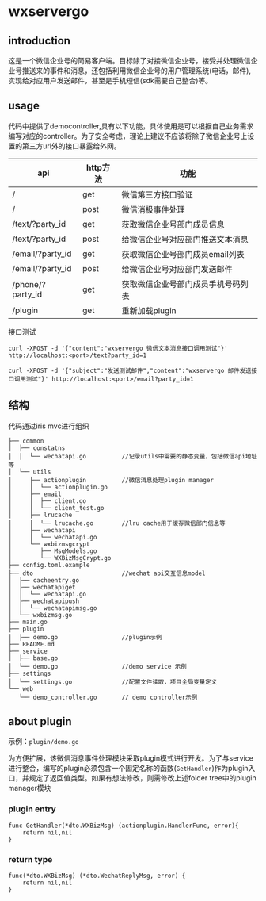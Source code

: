 # wxservergo

## introduction

这是一个微信企业号的简易客户端。目标除了对接微信企业号，接受并处理微信企业号推送来的事件和消息，还包括利用微信企业号的用户管理系统(电话，邮件),实现给对应用户发送邮件，甚至是手机短信(sdk需要自己整合)等。


## usage

代码中提供了democontroller,具有以下功能，具体使用是可以根据自己业务需求编写对应的controller。为了安全考虑，理论上建议不应该将除了微信企业号上设置的第三方url外的接口暴露给外网。

api|http方法|功能
-|-|-
/|get|微信第三方接口验证
/|post|微信消极事件处理
/text/?party_id|get|获取微信企业号部门成员信息
/text/?party_id|post|给微信企业号对应部门推送文本消息
/email/?party_id|get|获取微信企业号部门成员email列表
/email/?party_id|post|给微信企业号对应部门发送邮件
/phone/?party_id|get|获取微信企业号部门成员手机号码列表
/plugin|get|重新加载plugin

接口测试
```
curl -XPOST -d '{"content":"wxservergo 微信文本消息接口调用测试"}' http://localhost:<port>/text?party_id=1

curl -XPOST -d '{"subject":"发送测试邮件","content":"wxservergo 邮件发送接口调用测试"}' http://localhost:<port>/email?party_id=1

```

## 结构
代码通过iris mvc进行组织
```
├── common
│  ├── constatns
│  │  └── wechatapi.go          //记录utils中需要的静态变量，包括微信api地址等
│  └── utils
│     ├── actionplugin          //微信消息处理plugin manager
│     │  └── actionplugin.go
│     ├── email
│     │  ├── client.go
│     │  └── client_test.go
│     ├── lrucache
│     │  └── lrucache.go        //lru cache用于缓存微信部门信息等
│     ├── wechatapi
│     │  └── wechatapi.go
│     └── wxbizmsgcrypt
│        ├── MsgModels.go
│        └── WXBizMsgCrypt.go
├── config.toml.example
├── dto                         //wechat api交互信息model
│  ├── cacheentry.go
│  ├── wechatapiget
│  │  └── wechatapi.go
│  ├── wechatapipush
│  │  └── wechatapimsg.go
│  └── wxbizmsg.go
├── main.go
├── plugin
│  ├── demo.go                  //plugin示例
├── README.md
├── service
│  ├── base.go
│  └── demo.go                  //demo service 示例
├── settings
│  └── settings.go              //配置文件读取，项目全局变量定义
└── web
   └── demo_controller.go       // demo controller示例
```

## about plugin

示例：`plugin/demo.go`

为方便扩展，该微信消息事件处理模块采取plugin模式进行开发。为了与service进行整合，编写的plugin必须包含一个固定名称的函数(`GetHandler`)作为plugin入口，并规定了返回值类型。如果有想法修改，则需修改上述folder tree中的plugin manager模块

### plugin entry

```golang
func GetHandler(*dto.WXBizMsg) (actionplugin.HandlerFunc, error){
    return nil,nil
}
```
### return type

```golang
func(*dto.WXBizMsg) (*dto.WechatReplyMsg, error) {
    return nil,nil
}
```
